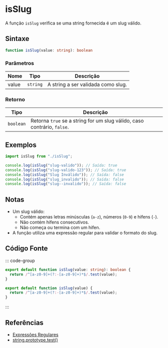 # isSlug

A função `isSlug` verifica se uma string fornecida é um slug válido.

## Sintaxe

```typescript
function isSlug(value: string): boolean
```

### Parâmetros

| Nome | Tipo     | Descrição                          |
|------|----------|------------------------------------|
| value  | `string` | A string a ser validada como slug. |

### Retorno

| Tipo      | Descrição                                   |
|-----------|---------------------------------------------|
| `boolean` | Retorna `true` se a string for um slug válido, caso contrário, `false`. |

## Exemplos

```typescript
import isSlug from "./isSlug";

console.log(isSlug("slug-valido")); // Saída: true
console.log(isSlug("slug-valido-123")); // Saída: true
console.log(isSlug("Slug Inválido")); // Saída: false
console.log(isSlug("slug_invalido")); // Saída: false
console.log(isSlug("slug--invalido")); // Saída: false
```

## Notas

- Um slug válido:
  - Contém apenas letras minúsculas (`a-z`), números (`0-9`) e hifens (`-`).
  - Não contém hifens consecutivos.
  - Não começa ou termina com um hifen.
- A função utiliza uma expressão regular para validar o formato do slug.

## Código Fonte

::: code-group
```typescript
export default function isSlug(value: string): boolean {
  return /^[a-z0-9]+(?:-[a-z0-9]+)*$/.test(value);
}
```

```javascript
export default function isSlug(value) {
  return /^[a-z0-9]+(?:-[a-z0-9]+)*$/.test(value);
}
```
::: 

## Referências

- [Expressões Regulares](https://developer.mozilla.org/pt-BR/docs/Web/JavaScript/Guide/Regular_Expressions)
- [string.prototype.test()](https://developer.mozilla.org/pt-BR/docs/Web/JavaScript/Reference/Global_Objects/RegExp/test)